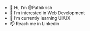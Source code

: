 - 👋 Hi, I’m @Pathikrish
- 👀 I’m interested in Web Development
- 🌱 I’m currently learning UI/UX
- 📫 Reach me in Linkedin

<!---
Pathikrish/Pathikrish is a ✨ special ✨ repository because its `README.md` (this file) appears on your GitHub profile.
You can click the Preview link to take a look at your changes.
--->
